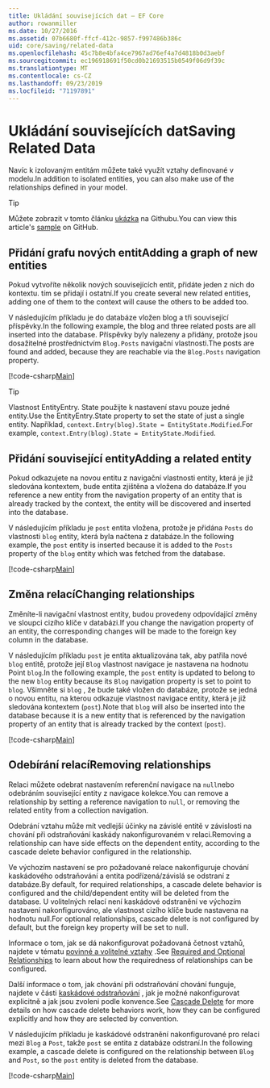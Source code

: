```yaml
---
title: Ukládání souvisejících dat – EF Core
author: rowanmiller
ms.date: 10/27/2016
ms.assetid: 07b6680f-ffcf-412c-9857-f997486b386c
uid: core/saving/related-data
ms.openlocfilehash: 45c7b8e4bfa4ce7967ad76ef4a7d4818b0d3aebf
ms.sourcegitcommit: ec196918691f50cd0b21693515b0549f06d9f39c
ms.translationtype: MT
ms.contentlocale: cs-CZ
ms.lasthandoff: 09/23/2019
ms.locfileid: "71197891"
---
```

# <a name="saving-related-data"></a><span data-ttu-id="63c0e-102">Ukládání souvisejících dat</span><span class="sxs-lookup"><span data-stu-id="63c0e-102">Saving Related Data</span></span>

<span data-ttu-id="63c0e-103">Navíc k izolovaným entitám můžete také využít vztahy definované v modelu.</span><span class="sxs-lookup"><span data-stu-id="63c0e-103">In addition to isolated entities, you can also make use of the relationships defined in your model.</span></span>

> [!TIP]  
> <span data-ttu-id="63c0e-104">Můžete zobrazit v tomto článku [ukázka](https://github.com/aspnet/EntityFramework.Docs/tree/master/samples/core/Saving/RelatedData/) na Githubu.</span><span class="sxs-lookup"><span data-stu-id="63c0e-104">You can view this article's [sample](https://github.com/aspnet/EntityFramework.Docs/tree/master/samples/core/Saving/RelatedData/) on GitHub.</span></span>

## <a name="adding-a-graph-of-new-entities"></a><span data-ttu-id="63c0e-105">Přidání grafu nových entit</span><span class="sxs-lookup"><span data-stu-id="63c0e-105">Adding a graph of new entities</span></span>

<span data-ttu-id="63c0e-106">Pokud vytvoříte několik nových souvisejících entit, přidáte jeden z nich do kontextu. tím se přidají i ostatní.</span><span class="sxs-lookup"><span data-stu-id="63c0e-106">If you create several new related entities, adding one of them to the context will cause the others to be added too.</span></span>

<span data-ttu-id="63c0e-107">V následujícím příkladu je do databáze vložen blog a tři související příspěvky.</span><span class="sxs-lookup"><span data-stu-id="63c0e-107">In the following example, the blog and three related posts are all inserted into the database.</span></span> <span data-ttu-id="63c0e-108">Příspěvky byly nalezeny a přidány, protože jsou dosažitelné prostřednictvím `Blog.Posts` navigační vlastnosti.</span><span class="sxs-lookup"><span data-stu-id="63c0e-108">The posts are found and added, because they are reachable via the `Blog.Posts` navigation property.</span></span>

[!code-csharp[Main](../../../samples/core/Saving/RelatedData/Sample.cs#AddingGraphOfEntities)]

> [!TIP]  
> <span data-ttu-id="63c0e-109">Vlastnost EntityEntry. State použijte k nastavení stavu pouze jedné entity.</span><span class="sxs-lookup"><span data-stu-id="63c0e-109">Use the EntityEntry.State property to set the state of just a single entity.</span></span> <span data-ttu-id="63c0e-110">Například, `context.Entry(blog).State = EntityState.Modified`.</span><span class="sxs-lookup"><span data-stu-id="63c0e-110">For example, `context.Entry(blog).State = EntityState.Modified`.</span></span>

## <a name="adding-a-related-entity"></a><span data-ttu-id="63c0e-111">Přidání související entity</span><span class="sxs-lookup"><span data-stu-id="63c0e-111">Adding a related entity</span></span>

<span data-ttu-id="63c0e-112">Pokud odkazujete na novou entitu z navigační vlastnosti entity, která je již sledována kontextem, bude entita zjištěna a vložena do databáze.</span><span class="sxs-lookup"><span data-stu-id="63c0e-112">If you reference a new entity from the navigation property of an entity that is already tracked by the context, the entity will be discovered and inserted into the database.</span></span>

<span data-ttu-id="63c0e-113">V následujícím příkladu je `post` entita vložena, protože je přidána `Posts` do vlastnosti `blog` entity, která byla načtena z databáze.</span><span class="sxs-lookup"><span data-stu-id="63c0e-113">In the following example, the `post` entity is inserted because it is added to the `Posts` property of the `blog` entity which was fetched from the database.</span></span>

[!code-csharp[Main](../../../samples/core/Saving/RelatedData/Sample.cs#AddingRelatedEntity)]

## <a name="changing-relationships"></a><span data-ttu-id="63c0e-114">Změna relací</span><span class="sxs-lookup"><span data-stu-id="63c0e-114">Changing relationships</span></span>

<span data-ttu-id="63c0e-115">Změníte-li navigační vlastnost entity, budou provedeny odpovídající změny ve sloupci cizího klíče v databázi.</span><span class="sxs-lookup"><span data-stu-id="63c0e-115">If you change the navigation property of an entity, the corresponding changes will be made to the foreign key column in the database.</span></span>

<span data-ttu-id="63c0e-116">V následujícím příkladu `post` je entita aktualizována tak, aby patřila nové `blog` entitě, protože její `Blog` vlastnost navigace je nastavena na hodnotu Point `blog`.</span><span class="sxs-lookup"><span data-stu-id="63c0e-116">In the following example, the `post` entity is updated to belong to the new `blog` entity because its `Blog` navigation property is set to point to `blog`.</span></span> <span data-ttu-id="63c0e-117">Všimněte si `blog` , že bude také vložen do databáze, protože se jedná o novou entitu, na kterou odkazuje vlastnost navigace entity, která je již sledována kontextem (`post`).</span><span class="sxs-lookup"><span data-stu-id="63c0e-117">Note that `blog` will also be inserted into the database because it is a new entity that is referenced by the navigation property of an entity that is already tracked by the context (`post`).</span></span>

[!code-csharp[Main](../../../samples/core/Saving/RelatedData/Sample.cs#ChangingRelationships)]

## <a name="removing-relationships"></a><span data-ttu-id="63c0e-118">Odebírání relací</span><span class="sxs-lookup"><span data-stu-id="63c0e-118">Removing relationships</span></span>

<span data-ttu-id="63c0e-119">Relaci můžete odebrat nastavením referenční navigace na `null`nebo odebráním související entity z navigace kolekce.</span><span class="sxs-lookup"><span data-stu-id="63c0e-119">You can remove a relationship by setting a reference navigation to `null`, or removing the related entity from a collection navigation.</span></span>

<span data-ttu-id="63c0e-120">Odebrání vztahu může mít vedlejší účinky na závislé entitě v závislosti na chování při odstraňování kaskády nakonfigurovaném v relaci.</span><span class="sxs-lookup"><span data-stu-id="63c0e-120">Removing a relationship can have side effects on the dependent entity, according to the cascade delete behavior configured in the relationship.</span></span>

<span data-ttu-id="63c0e-121">Ve výchozím nastavení se pro požadované relace nakonfiguruje chování kaskádového odstraňování a entita podřízená/závislá se odstraní z databáze.</span><span class="sxs-lookup"><span data-stu-id="63c0e-121">By default, for required relationships, a cascade delete behavior is configured and the child/dependent entity will be deleted from the database.</span></span> <span data-ttu-id="63c0e-122">U volitelných relací není kaskádové odstranění ve výchozím nastavení nakonfigurováno, ale vlastnost cizího klíče bude nastavena na hodnotu null.</span><span class="sxs-lookup"><span data-stu-id="63c0e-122">For optional relationships, cascade delete is not configured by default, but the foreign key property will be set to null.</span></span>

<span data-ttu-id="63c0e-123">Informace o tom, jak se dá nakonfigurovat požadovaná četnost vztahů, najdete v tématu [povinné a volitelné vztahy](../modeling/relationships.md#required-and-optional-relationships) .</span><span class="sxs-lookup"><span data-stu-id="63c0e-123">See [Required and Optional Relationships](../modeling/relationships.md#required-and-optional-relationships) to learn about how the requiredness of relationships can be configured.</span></span>

<span data-ttu-id="63c0e-124">Další informace o tom, jak chování při odstraňování chování funguje, najdete v části [kaskádové odstraňování](cascade-delete.md) , jak je možné nakonfigurovat explicitně a jak jsou zvoleni podle konvence.</span><span class="sxs-lookup"><span data-stu-id="63c0e-124">See [Cascade Delete](cascade-delete.md) for more details on how cascade delete behaviors work, how they can be configured explicitly and  how they are selected by convention.</span></span>

<span data-ttu-id="63c0e-125">V následujícím příkladu je kaskádové odstranění nakonfigurované pro relaci mezi `Blog` a `Post`, takže `post` se entita z databáze odstraní.</span><span class="sxs-lookup"><span data-stu-id="63c0e-125">In the following example, a cascade delete is configured on the relationship between `Blog` and `Post`, so the `post` entity is deleted from the database.</span></span>

[!code-csharp[Main](../../../samples/core/Saving/RelatedData/Sample.cs#RemovingRelationships)]
